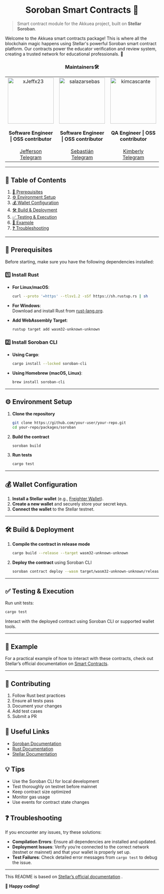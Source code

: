 <h1 align="center"> Soroban Smart Contracts 🌌 </h1>

> Smart contract module for the Akkuea project, built on **Stellar Soroban**.  


Welcome to the Akkuea smart contracts package! This is where all the blockchain magic happens using Stellar's powerful Soroban smart contract platform. Our contracts power the educator verification and review system, creating a trusted network for educational professionals. 🚀


<h3 align="center"> Maintainers🛠️ </h3>
<table align="center">
  <tr>
    <td align="center">
      <img src="https://github.com/xJeffx23.png" alt="xJeffx23" width="150" />
      <br /><br />
      <strong>Software Engineer | OSS contributor</strong>
      <br /><br />
      <a href="https://github.com/xJeffx23" target="_blank">Jefferson</a>
      <br />
      <a href="https://t.me/xJeffx23" target="_blank">Telegram</a>
    </td>
    <td align="center">
      <img src="https://github.com/salazarsebas.png" alt="salazarsebas" width="150" />
      <br /><br />
      <strong>Software Engineer | OSS contributor</strong>
      <br /><br />
      <a href="https://github.com/salazarsebas" target="_blank">Sebastián</a>
      <br />
      <a href="https://t.me/salazarsebas" target="_blank">Telegram</a>
    </td>
    <td align="center">
      <img src="https://github.com/kimcascante.png" alt="kimcascante" width="150" />
      <br /><br />
      <strong>QA Engineer | OSS contributor</strong>
      <br /><br />
      <a href="https://github.com/kimcascante" target="_blank">Kimberly</a>
      <br />
      <a href="https://t.me/kimcascante" target="_blank">Telegram</a>
    </td>
  </tr>
</table>


---

## 📖 Table of Contents  

1. [🔧 Prerequisites](#-prerequisites)  
2. [⚙️ Environment Setup](#%EF%B8%8F-environment-setup)  
3. [💰 Wallet Configuration](#-wallet-configuration)  
4. [🛠️ Build & Deployment](#%EF%B8%8F-build--deployment)  
5. [✅ Testing & Execution](#-testing--execution)  
6. [📌 Example](#-example)  
7. [❓ Troubleshooting](#-troubleshooting)  

---

## 🔧 Prerequisites  

Before starting, make sure you have the following dependencies installed:  

### 1️⃣ Install Rust  

- **For Linux/macOS**:  

  ```bash
  curl --proto '=https' --tlsv1.2 -sSf https://sh.rustup.rs | sh
  ```

- **For Windows**:  
  Download and install Rust from [rust-lang.org](https://www.rust-lang.org/).  

- **Add WebAssembly Target**:  

  ```bash
  rustup target add wasm32-unknown-unknown
  ```

### 2️⃣ Install Soroban CLI  

- **Using Cargo**:  

  ```bash
  cargo install --locked soroban-cli
  ```

- **Using Homebrew (macOS, Linux)**:  

  ```bash
  brew install soroban-cli
  ```

---

## ⚙️ Environment Setup  

1. **Clone the repository**  

   ```bash
   git clone https://github.com/your-user/your-repo.git
   cd your-repo/packages/soroban
   ```

2. **Build the contract**  

   ```bash
   soroban build
   ```

3. **Run tests**  

   ```bash
   cargo test
   ```

---

## 💰 Wallet Configuration  

1. **Install a Stellar wallet** (e.g., [Freighter Wallet](https://www.freighter.app/)).  
2. **Create a new wallet** and securely store your secret keys.  
3. **Connect the wallet** to the Stellar testnet.  

---

## 🛠️ Build & Deployment  

1. **Compile the contract in release mode**  

   ```bash
   cargo build --release --target wasm32-unknown-unknown
   ```

2. **Deploy the contract** using Soroban CLI  

   ```bash
   soroban contract deploy --wasm target/wasm32-unknown-unknown/release/your_contract.wasm
   ```

---

## ✅ Testing & Execution  

Run unit tests:  

```bash
cargo test
```

Interact with the deployed contract using Soroban CLI or supported wallet tools.  

---

## 📌 Example  

For a practical example of how to interact with these contracts, check out Stellar’s official documentation on [Smart Contracts](https://developers.stellar.org/docs/build/smart-contracts/getting-started/setup).  

---

## 🤝 Contributing

1. Follow Rust best practices
2. Ensure all tests pass
3. Document your changes
4. Add test cases
5. Submit a PR

## 🔗 Useful Links

- [Soroban Documentation](https://soroban.stellar.org)
- [Rust Documentation](https://doc.rust-lang.org)
- [Stellar Documentation](https://developers.stellar.org)

## 💡 Tips

- Use the Soroban CLI for local development
- Test thoroughly on testnet before mainnet
- Keep contract size optimized
- Monitor gas usage
- Use events for contract state changes


## ❓ Troubleshooting  

If you encounter any issues, try these solutions:  

- **Compilation Errors**: Ensure all dependencies are installed and updated.  
- **Deployment Issues**: Verify you’re connected to the correct network (testnet or mainnet) and that your wallet is properly set up.  
- **Test Failures**: Check detailed error messages from `cargo test` to debug the issue.  

---

This README is based on [Stellar’s official documentation](https://developers.stellar.org/docs/build/smart-contracts/getting-started/setup) .  

🚀 **Happy coding!**
